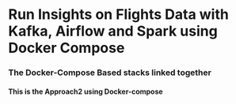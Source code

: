 # Run Insights on Flights Data  with Kafka, Airflow and Spark using Docker Compose
### The Docker-Compose Based stacks linked together 

#### This is the Approach2 using Docker-compose 
